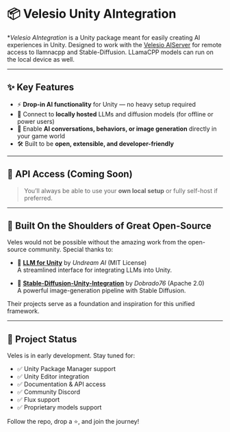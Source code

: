 # 📦 Velesio Unity AIntegration

**Velesio AIntegration* is a Unity package meant for easily creating AI experiences in Unity. Designed to work with the [Velesio AIServer](https://github.com/Velesio/Velesio-AIServer) for remote access to llamnacpp and Stable-Diffusion. LLamaCPP models can run on the local device as well.

---

## ✨ Key Features

- ⚡ **Drop-in AI functionality** for Unity — no heavy setup required  
- 🧠 Connect to **locally hosted** LLMs and diffusion models (for offline or power users)  
- 💬 Enable **AI conversations, behaviors, or image generation** directly in your game world  
- 🛠️ Built to be **open, extensible, and developer-friendly**  

---

## 📡 API Access (Coming Soon)

> You’ll always be able to use your **own local setup** or fully self-host if preferred.

---

## 🧱 Built On the Shoulders of Great Open-Source

Veles would not be possible without the amazing work from the open-source community. Special thanks to:

- 🧠 [**LLM for Unity**](https://github.com/undreamai/LLMUnity) by *Undream AI* (MIT License)  
  A streamlined interface for integrating LLMs into Unity.

- 🎨 [**Stable-Diffusion-Unity-Integration**](https://github.com/dobrado76/Stable-Diffusion-Unity-Integration) by *Dobrado76* (Apache 2.0)  
  A powerful image-generation pipeline with Stable Diffusion.

Their projects serve as a foundation and inspiration for this unified framework.

---

## 🚧 Project Status

Veles is in early development. Stay tuned for:

- ✅ Unity Package Manager support  
- ✅ Unity Editor integration  
- ✅ Documentation & API access  
- ✅ Community Discord
- ✅ Flux support
- ✅ Proprietary models support

Follow the repo, drop a ⭐, and join the journey!
